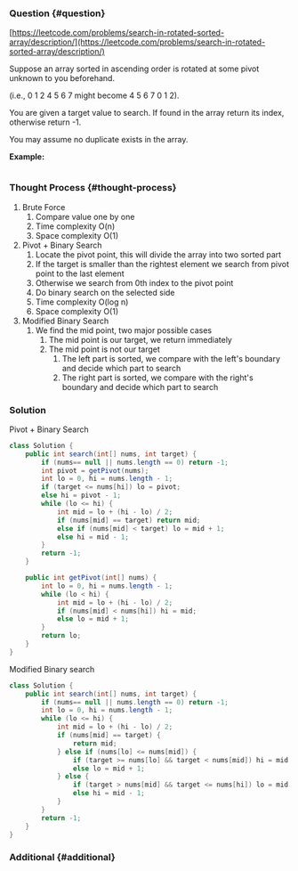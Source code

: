 ### Question {#question}

[https://leetcode.com/problems/search-in-rotated-sorted-array/description/](https://leetcode.com/problems/search-in-rotated-sorted-array/description/)

Suppose an array sorted in ascending order is rotated at some pivot unknown to you beforehand.

\(i.e., 0 1 2 4 5 6 7 might become 4 5 6 7 0 1 2\).

You are given a target value to search. If found in the array return its index, otherwise return -1.

You may assume no duplicate exists in the array.

**Example:**

```

```

### Thought Process {#thought-process}

1. Brute Force
   1. Compare value one by one
   2. Time complexity O\(n\)
   3. Space complexity O\(1\)
2. Pivot + Binary Search
   1. Locate the pivot point, this will divide the array into two sorted part
   2. If the target is smaller than the rightest element we search from pivot point to the last element
   3. Otherwise we search from 0th index to the pivot point
   4. Do binary search on the selected side
   5. Time complexity O\(log n\)
   6. Space complexity O\(1\)
3. Modified Binary Search
   1. We find the mid point, two major possible cases
      1. The mid point is our target, we return immediately
      2. The mid point is not our target
         1. The left part is sorted, we compare with the left's boundary and decide which part to search
         2. The right part is sorted, we compare with the right's boundary and decide which part to search

### Solution

Pivot + Binary Search

```java
class Solution {
    public int search(int[] nums, int target) {
        if (nums== null || nums.length == 0) return -1;
        int pivot = getPivot(nums);
        int lo = 0, hi = nums.length - 1;
        if (target <= nums[hi]) lo = pivot;
        else hi = pivot - 1;
        while (lo <= hi) {
            int mid = lo + (hi - lo) / 2;
            if (nums[mid] == target) return mid;
            else if (nums[mid] < target) lo = mid + 1;
            else hi = mid - 1;
        }
        return -1;
    }

    public int getPivot(int[] nums) {
        int lo = 0, hi = nums.length - 1;
        while (lo < hi) {
            int mid = lo + (hi - lo) / 2;
            if (nums[mid] < nums[hi]) hi = mid;
            else lo = mid + 1;
        }
        return lo;
    }
}
```

Modified Binary search

```java
class Solution {
    public int search(int[] nums, int target) {
        if (nums== null || nums.length == 0) return -1;
        int lo = 0, hi = nums.length - 1;
        while (lo <= hi) {
            int mid = lo + (hi - lo) / 2;
            if (nums[mid] == target) {
                return mid;
            } else if (nums[lo] <= nums[mid]) {
                if (target >= nums[lo] && target < nums[mid]) hi = mid -1;
                else lo = mid + 1;
            } else {
                if (target > nums[mid] && target <= nums[hi]) lo = mid + 1;
                else hi = mid - 1;
            }
        }
        return -1;
    }
}
```

### Additional {#additional}



